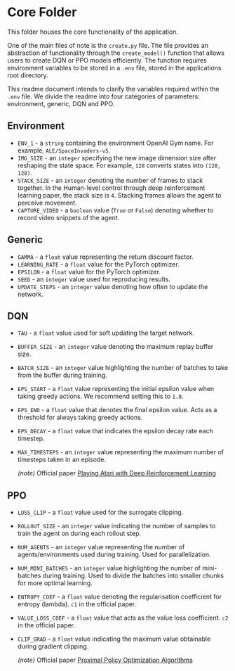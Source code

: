 # Core Folder

This folder houses the core functionality of the application. 

One of the main files of note is the `create.py` file. The file provides an abstraction of functionality through the `create_model()` function that allows users to create DQN or PPO models efficiently. 
The function requires environment variables to be stored in a `.env` file, stored in the applications root directory.

This readme document intends to clarify the variables required within the `.env` file. We divide the readme into four categories of parameters: environment, generic, DQN and PPO.

## Environment

- `ENV_1` - a `string` containing the environment OpenAI Gym name. For example, `ALE/SpaceInvaders-v5`.
- `IMG_SIZE` - an `integer` specifying the new image dimension size after reshaping the state space. For example,
`128` converts states into `(128, 128)`.
- `STACK_SIZE` - an `integer` denoting the number of frames to stack together. In the Human-level control through deep reinforcement learning paper, the stack size is `4`. Stacking frames allows the agent to perceive movement.
- `CAPTURE_VIDEO` - a `boolean` value (`True` or `False`) denoting whether to record video snippets of the agent.

## Generic

- `GAMMA` - a `float` value representing the return discount factor.
- `LEARNING_RATE` - a `float` value for the PyTorch optimizer.
- `EPSILON` - a `float` value for the PyTorch optimizer.
- `SEED` - an `integer` value used for reproducing results.
- `UPDATE_STEPS` - an `integer` value denoting how often to update the network.

## DQN

- `TAU` - a `float` value used for soft updating the target network.
- `BUFFER_SIZE` - an `integer` value denoting the maximum replay buffer size.
- `BATCH_SIZE` - an `integer` value highlighting the number of batches to take from the buffer during training.
- `EPS_START` - a `float` value representing the initial epsilon value when taking greedy actions. We recommend setting this to `1.0`.
- `EPS_END` - a `float` value that denotes the final epsilon value. Acts as a threshold for always taking greedy actions.
- `EPS_DECAY` - a `float` value that indicates the epsilon decay rate each timestep.
- `MAX_TIMESTEPS` - an `integer` value representing the maximum number of timesteps taken in an episode.

  _(note)_ Official paper [Playing Atari with Deep Reinforcement Learning](https://arxiv.org/pdf/1312.5602.pdf)

## PPO

- `LOSS_CLIP` - a `float` value used for the surrogate clipping.
- `ROLLOUT_SIZE` - an `integer` value indicating the number of samples to train the agent on during each rollout step. 
- `NUM_AGENTS` - an `integer` value representing the number of agents/environments used during training. Used for parallelization.
- `NUM_MINI_BATCHES` - an `integer` value highlighting the number of mini-batches during training. Used to divide the batches into smaller chunks for more optimal learning.
- `ENTROPY_COEF` - a `float` value denoting the regularisation coefficient for entropy (lambda). `c1` in the official paper.
- `VALUE_LOSS_COEF` - a `float` value that acts as the value loss coefficient. `c2` in the official paper.
- `CLIP_GRAD` - a `float` value indicating the maximum value obtainable during gradient clipping.

  _(note)_ Official paper [Proximal Policy Optimization Algorithms](https://arxiv.org/pdf/1707.06347.pdf)